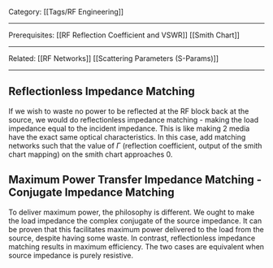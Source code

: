 Category: [[Tags/RF Engineering]]
___
Prerequisites: [[RF Reflection Coefficient and VSWR]] [[Smith Chart]]
___
Related: [[RF Networks]] [[Scattering Parameters (S-Params)]]
___
## Reflectionless Impedance Matching
If we wish to waste no power to be reflected at the RF block back at the source, we would do reflectionless impedance matching - making the load impedance equal to the incident impedance. This is like making 2 media have the exact same optical characteristics. In this case, add matching networks such that the value of $\Gamma$ (reflection coefficient, output of the smith chart mapping) on the smith chart approaches 0. 
## Maximum Power Transfer Impedance Matching - Conjugate Impedance Matching
To deliver maximum power, the philosophy is different. We ought to make the load impedance the complex conjugate of the source impedance. It can be proven that this facilitates maximum power delivered to the load from the source, despite having some waste. In contrast, reflectionless impedance matching results in maximum efficiency. The two cases are equivalent when source impedance is purely resistive. 